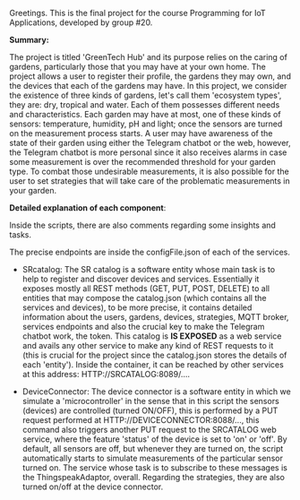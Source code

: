 Greetings.
This is the final project for the course Programming for IoT Applications, developed by group #20.


**Summary:**

The project is titled 'GreenTech Hub' and its purpose relies on the caring of gardens, particularly those that you may have at your own home. The project allows a user to register their profile, the gardens they may own, and the devices that each of the gardens may have. In this project, we consider the existence of three kinds of gardens, let's call them 'ecosystem types', they are: dry, tropical and water. Each of them possesses different needs and characteristics. Each garden may have at most, one of these kinds of sensors: temperature, humidity, pH and light; once the sensors are turned on the measurement process starts. A user may have awareness of the state of their garden using either the Telegram chatbot or the web, however, the Telegram chatbot is more personal since it also receives alarms in case some measurement is over the recommended threshold for your garden type. To combat those undesirable measurements, it is also possible for the user to set strategies that will take care of the problematic measurements in your garden. 



**Detailed explanation of each component**:

Inside the scripts, there are also comments regarding some insights and tasks.

The precise endpoints are inside the configFile.json of each of the services.

* SRcatalog: The SR catalog is a software entity whose main task is to help to register and discover devices and services. Essentially it exposes mostly all REST methods (GET, PUT, POST, DELETE) to all entities that may compose the catalog.json (which contains all the services and devices), to be more precise, it contains detailed information about the users, gardens, devices, strategies, MQTT broker, services endpoints and also the crucial key to make the Telegram chatbot work, the token. This catalog is **IS EXPOSED** as a web service and avails any other service to make any kind of REST requests to it (this is crucial for the project since the catalog.json stores the details of each 'entity'). Inside the container, it can be reached by other services at this address: HTTP://SRCATALOG:8089/....

* DeviceConnector: The device connector is a software entity in which we simulate a 'microcontroller' in the sense that in this script the sensors (devices) are controlled (turned ON/OFF), this is performed by a PUT request performed at HTTP://DEVICECONNECTOR:8088/..., this command also triggers another PUT request to the SRCATALOG web service, where the feature 'status' of the device is set to 'on' or 'off'. By default, all sensors are off, but whenever they are turned on, the script automatically starts to simulate measurements of the particular sensor turned on. The service whose task is to subscribe to these messages is the ThingspeakAdaptor, overall. Regarding the strategies, they are also turned on/off at the device connector. 
